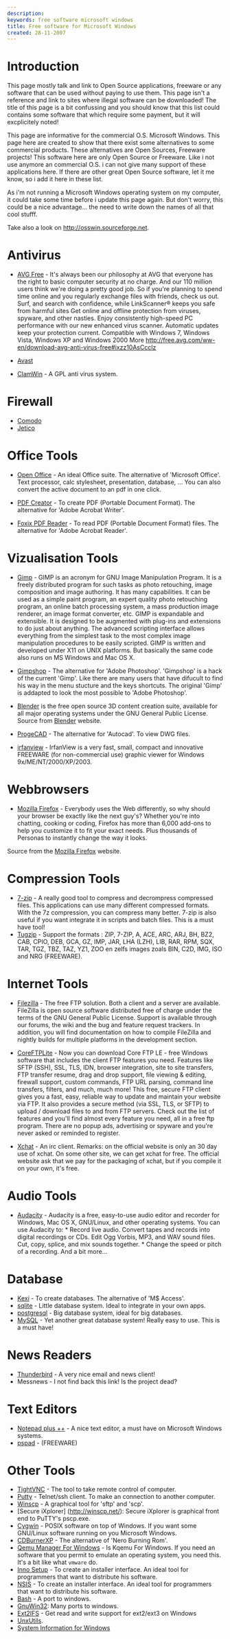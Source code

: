 ```yaml
---
description: 
keywords: free software microsoft windows
title: Free software for Microsoft Windows
created: 28-11-2007
---
```


Introduction
============

This page mostly talk and link to Open Source applications, freeware or
any software that can be used without paying to use them. This page
isn\'t a reference and link to sites where illegal software can be
downloaded! The title of this page is a bit confussing and you should
know that this list could contains some software that which require some
payment, but it will excplicitely noted!

This page are informative for the commercial O.S. Microsoft Windows.
This page here are created to show that there exist some alternatives to
some commercial products. These alternatives are Open Sources, Freeware
projects! This software here are only Open Source or Freeware. Like i
not use anymore an commercial O.S. i can not give many support of these
applications here. If there are other great Open Source software, let it
me know, so i add it here in these list.

As i\'m not running a Microsoft Windows operating system on my computer,
it could take some time before i update this page again. But don\'t
worry, this could be a nice advantage\... the need to write down the
names of all that cool stufff.

Take also a look on http://osswin.sourceforge.net.

Antivirus
=========

-   [AVG Free](http://free.grisoft.com/) - It's always been our
    philosophy at AVG that everyone has the right to basic computer
    security at no charge. And our 110 million users think we're doing a
    pretty good job. So if you're planning to spend time online and you
    regularly exchange files with friends, check us out. Surf, and
    search with confidence, while LinkScanner® keeps you safe from
    harmful sites Get online and offline protection from viruses,
    spyware, and other nasties. Enjoy consistently high-speed PC
    performance with our new enhanced virus scanner. Automatic updates
    keep your protection current. Compatible with Windows 7, Windows
    Vista, Windows XP and Windows 2000 More
    <http://free.avg.com/ww-en/download-avg-anti-virus-free#ixzz10AsCcclz>

-   [Avast](http://www.avast.com/)

-   [ClamWin](http://www.clamwin.com/) - A GPL anti virus system.

Firewall
========

-   [Comodo](http://www.personalfirewall.comodo.com/)
-   [Jetico](http://www.jetico.com/)

Office Tools
============

-   [Open Office](http://www.openoffice.org/) - An ideal Office suite.
    The alternative of \'Microsoft Office\'. Text processor, calc
    stylesheet, presentation, database, \... You can also convert the
    active document to an pdf in one click.

-   [PDF Creator](http://sourceforge.net/projects/pdfcreator/) - To
    create PDF (Portable Document Format). The alternative for \'Adobe
    Acrobat Writer\'.

-   [Foxix PDF Reader](http://www.foxitsoftware.com/) - To read PDF
    (Portable Document Format) files. The alternative for \'Adobe
    Acrobat Reader\'.

Vizualisation Tools
===================

-   [Gimp](http://www.gimp.org/) - GIMP is an acronym for GNU Image
    Manipulation Program. It is a freely distributed program for such
    tasks as photo retouching, image composition and image authoring. It
    has many capabilities. It can be used as a simple paint program, an
    expert quality photo retouching program, an online batch processing
    system, a mass production image renderer, an image format converter,
    etc. GIMP is expandable and extensible. It is designed to be
    augmented with plug-ins and extensions to do just about anything.
    The advanced scripting interface allows everything from the simplest
    task to the most complex image manipulation procedures to be easily
    scripted. GIMP is written and developed under X11 on UNIX platforms.
    But basically the same code also runs on MS Windows and Mac OS X.

-   [Gimpshop](http://blog.yumdap.net/archives/43-GIMPshop-2.2.8-for-Windows-released.html) -
    The alternative for \'Adobe Photoshop\'. \'Gimpshop\' is a hack of
    the current \'Gimp\'. Like there are many users that have difucult
    to find his way in the menu stucture and the keys shortcuts. The
    original \'Gimp\' is addapted to look the most possible to \'Adobe
    Photoshop\'.

-   [Blender](http://www.blender.org/) is the free open source 3D
    content creation suite, available for all major operating systems
    under the GNU General Public License. Source from
    [Blender](http://www.blender.org/) website.

-   [ProgeCAD](http://www.progecad.com/) - The alternative for
    \'Autocad\'. To view DWG files.

-   [irfanview](http://www.irfanview.com/) - IrfanView is a very fast,
    small, compact and innovative FREEWARE (for non-commercial use)
    graphic viewer for Windows 9x/ME/NT/2000/XP/2003.

Webbrowsers
===========

-   [Mozilla Firefox](http://www.mozilla.com/firefox/) - Everybody uses
    the Web differently, so why should your browser be exactly like the
    next guy's? Whether you're into chatting, cooking or coding, Firefox
    has more than 6,000 add-ons to help you customize it to fit your
    exact needs. Plus thousands of Personas to instantly change the way
    it looks.

Source from the [Mozilla Firefox](http://www.mozilla.com/firefox/)
website.

Compression Tools
=================

-   [7-zip](http://www.7-zip.org/) - A really good tool to compress and
    decrompress compressed files. This applications can use many
    different compressed formats. With the 7z compression, you can
    compress many better. 7-zip is also useful if you want integrate it
    in scripts and batch files. This is a must have tool!
-   [Tugzip](http://www.tugzip.com/) - Support the formats : ZIP, 7-ZIP,
    A, ACE, ARC, ARJ, BH, BZ2, CAB, CPIO, DEB, GCA, GZ, IMP, JAR, LHA
    (LZH), LIB, RAR, RPM, SQX, TAR, TGZ, TBZ, TAZ, YZ1, ZOO en zelfs
    images zoals BIN, C2D, IMG, ISO and NRG (FREEWARE).

Internet Tools
==============

-   [Filezilla](http://filezilla.sourceforge.net/) - The free FTP
    solution. Both a client and a server are available. FileZilla is
    open source software distributed free of charge under the terms of
    the GNU General Public License. Support is available through our
    forums, the wiki and the bug and feature request trackers. In
    addition, you will find documentation on how to compile FileZilla
    and nightly builds for multiple platforms in the development
    section.

-   [CoreFTPLite](http://www.coreftp.com/) - Now you can download Core
    FTP LE - free Windows software that includes the client FTP features
    you need. Features like SFTP (SSH), SSL, TLS, IDN, browser
    integration, site to site transfers, FTP transfer resume, drag and
    drop support, file viewing & editing, firewall support, custom
    commands, FTP URL parsing, command line transfers, filters, and
    much, much more! This free, secure FTP client gives you a fast,
    easy, reliable way to update and maintain your website via FTP. It
    also provides a secure method (via SSL, TLS, or SFTP) to upload /
    download files to and from FTP servers. Check out the list of
    features and you\'ll find almost every feature you need, all in a
    free ftp program. There are no popup ads, advertising or spyware and
    you\'re never asked or reminded to register.

-   [Xchat](http://www.xchat.org/) - An irc client. Remarks: on the
    official website is only an 30 day use of xchat. On some other site,
    we can get xchat for free. The official website ask that we pay for
    the packaging of xchat, but if you compile it on your own, it\'s
    free.

Audio Tools
===========

-   [Audacity](http://audacity.sourceforge.net//) - Audacity is a free,
    easy-to-use audio editor and recorder for Windows, Mac OS X,
    GNU/Linux, and other operating systems. You can use Audacity to: \*
    Record live audio. Convert tapes and records into digital recordings
    or CDs. Edit Ogg Vorbis, MP3, and WAV sound files. Cut, copy,
    splice, and mix sounds together. \* Change the speed or pitch of a
    recording. And a bit more\...

Database
========

-   [Kexi](http://www.kexi-project.org/) - To create databases. The
    alternative of \'M\$ Access\'.
-   [sqlite](http://www.sqlite.org/) - Little database system. Ideal to
    integrate in your own apps.
-   [postgresql](http://www.postgresql.org/) - Big database system,
    ideal for big databases.
-   [MySQL](http://www.mysql.com/) - Yet another great database system!
    Really easy to use. This is a must have!

News Readers
============

-   [Thunderbird](http://www.mozilla.com/en-US/thunderbird/) - A very
    nice email and news client!
-   Messnews - I not find back this link! Is the project dead?

Text Editors
============

-   [Notepad plus ++](http://notepad-plus.sourceforge.net/) - A nice
    text editor, a must have on Microsoft Windows systems.
-   [pspad](http://www.pspad.com/) - (FREEWARE)

Other Tools
===========

-   [TightVNC](http://www.tightvnc.com/) - The tool to take remote
    control of computer.
-   [Putty](http://www.chiark.greenend.org.uk/%7Esgtatham/putty/) -
    Telnet/ssh client. To make an connection to another computer.
-   [Winscp](http://winscp.net/) - A graphical tool for \'sftp\' and
    \'scp\'.
-   \[Secure iXplorer\] (http://winscp.net/): Secure iXplorer is
    graphical front end to PuTTY\'s pscp.exe.
-   [Cygwin](http://www.cygwin.com/) - POSIX software on top of Windows.
    If you want some GNU/Linux software running on you Microsoft
    Windows.
-   [CDBurnerXP](http://www.cdburnerxp.se/) - The alternative of \'Nero
    Burning Rom\'.
-   [Qemu Manager For Windows](http://www.davereyn.co.uk/download.htm) -
    Is Kqemu For Windows. If you need an software that you permit to
    emulate an operating system, you need this. It\'s a bit like what
    `vmware` do.
-   [Inno Setup](http://www.jrsoftware.org/isinfo.php) - To create an
    installer interface. An ideal tool for programmers that want to
    distribute his software.
-   [NSIS](http://nsis.sourceforge.net/) - To create an installer
    interface. An ideal tool for programmers that want to distribute his
    software.
-   [Bash](http://win-bash.sourceforge.net/) - A port to windows.
-   [GnuWin32](http://gnuwin32.sourceforge.net/packages.html): Many
    ports to windows.
-   [Ext2IFS](http://www.fs-driver.org/index.html) - Get read and write
    support for ext2/ext3 on Windows
-   [UnxUtils](http://en.wikipedia.org/wiki/UnxUtils).
-   [System Information for Windows](http://www.gtopala.com/)

